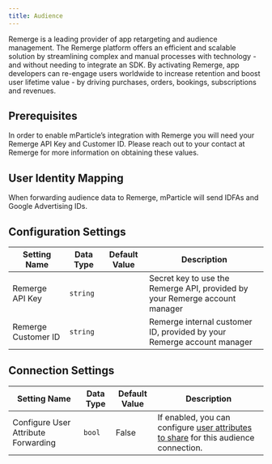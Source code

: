 ```yaml
---
title: Audience
---
```


Remerge is a leading provider of app retargeting and audience management. The Remerge platform offers an efficient and scalable solution by streamlining complex and manual processes with technology - and without needing to integrate an SDK. By activating Remerge, app developers can re-engage users worldwide to increase retention and boost user lifetime value - by driving purchases, orders, bookings, subscriptions and revenues.

## Prerequisites

In order to enable mParticle’s integration with Remerge you will need your Remerge API Key and Customer ID.  Please reach out to your contact at Remerge for more information on obtaining these values.

## User Identity Mapping

When forwarding audience data to Remerge, mParticle will send IDFAs and Google Advertising IDs.

## Configuration Settings

Setting Name | Data Type | Default Value | Description 
|---|---|---|---
Remerge API Key | `string` | | Secret key to use the Remerge API, provided by your Remerge account manager
Remerge Customer ID | `string` | | Remerge internal customer ID, provided by your Remerge account manager

## Connection Settings

Setting Name | Data Type | Default Value | Description
|---|---|---|---
Configure User Attribute Forwarding | `bool` | False| If enabled, you can configure [user attributes to share](/guides/platform-guide/audiences/#user-attribute-sharing) for this audience connection.